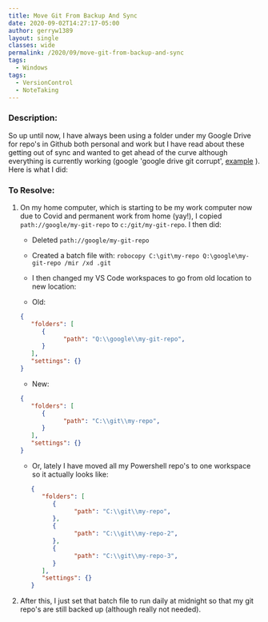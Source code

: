 ```yaml
---
title: Move Git From Backup And Sync
date: 2020-09-02T14:27:17-05:00
author: gerryw1389
layout: single
classes: wide
permalink: /2020/09/move-git-from-backup-and-sync
tags:
  - Windows
tags:
  - VersionControl
  - NoteTaking
---
```

<!--more-->

### Description:

So up until now, I have always been using a folder under my Google Drive for repo's in Github both personal and work but I have read about these getting out of sync and wanted to get ahead of the curve although everything is currently working (google 'google drive git corrupt', [example](https://stackoverflow.com/questions/31984751/google-drive-can-corrupt-repositories-in-github-desktop) ). Here is what I did:

### To Resolve:

1. On my home computer, which is starting to be my work computer now due to Covid and permanent work from home (yay!), I copied `path://google/my-git-repo` to `c:/git/my-git-repo`. I then did:

   - Deleted  `path://google/my-git-repo`
   - Created a batch file with: `robocopy C:\git\my-repo Q:\google\my-git-repo /mir /xd .git`
   - I then changed my VS Code workspaces to go from old location to new location:

   - Old:

   ```json
   {
      "folders": [
         {
               "path": "Q:\\google\\my-git-repo",
         }
      ],
      "settings": {}
   }
   ```

   - New:

   ```json
   {
      "folders": [
         {
               "path": "C:\\git\\my-repo",
         }
      ],
      "settings": {}
   }
   ```

   - Or, lately I have moved all my Powershell repo's to one workspace so it actually looks like:

   ```json
      {
         "folders": [
            {
                  "path": "C:\\git\\my-repo",
            },
            {
                  "path": "C:\\git\\my-repo-2",
            },
            {
                  "path": "C:\\git\\my-repo-3",
            }
         ],
         "settings": {}
      }
      ```

2. After this, I just set that batch file to run daily at midnight so that my git repo's are still backed up (although really not needed).
